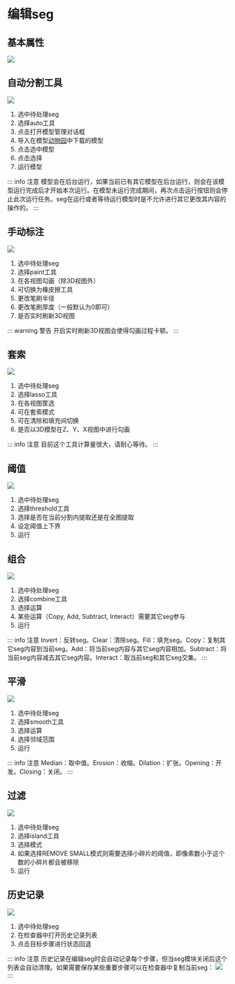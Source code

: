 # 编辑seg

## 基本属性

![](/images/segmentation/editSegBase.png)

## 自动分割工具

![](/images/segmentation/autoSeg.png)

1. 选中待处理seg
2. 选择auto工具
3. 点击打开模型管理对话框
4. 导入在模型[动物园](../manual/model)中下载的模型
5. 点击选中模型
6. 点击选择
7. 运行模型

::: info 注意
模型会在后台运行，如果当前已有其它模型在后台运行，则会在该模型运行完成后才开始本次运行。在模型未运行完成期间，再次点击运行按钮<v-icon size='small' icon="mdi-play-circle-outline" color='yellow'/>则会停止此次运行任务。seg在运行或者等待运行模型时是不允许进行其它更改其内容的操作的。
:::

## 手动标注

![](/images/segmentation/paintSeg.png)

1. 选中待处理seg
2. 选择paint工具
3. 在各视图勾画（除3D视图外）
4. 可切换为橡皮擦工具
5. 更改笔刷半径
6. 更改笔刷厚度（一般默认为0即可）
7. 是否实时刷新3D视图

::: warning 警告
开启实时刷新3D视图会使得勾画过程卡顿。
:::

## 套索

![](/images/segmentation/lasso.png)

1. 选中待处理seg
2. 选择lasso工具
3. 在各视图筐选
4. 可在套索模式
5. 可在清除和填充间切换
6. 是否以3D模型在Z、Y、X视图中进行勾画

::: info 注意
目前这个工具计算量很大，请耐心等待。
:::


## 阈值

![](/images/segmentation/thresholdSeg.png)

1. 选中待处理seg
2. 选择threshold工具
3. 选择是否在当前分割内提取还是在全图提取
4. 设定阈值上下界
5. 运行

## 组合

![](/images/segmentation/combineSeg.png)

1. 选中待处理seg
2. 选择combine工具
3. 选择运算
4. 某些运算（Copy, Add, Subtract, Interact）需要其它seg参与
5. 运行

::: info 注意
Invert：反转seg。Clear：清除seg。Fill：填充seg。Copy：复制其它seg内容到当前seg。Add：将当前seg内容与其它seg内容相加。Subtract：将当前seg内容减去其它seg内容。Interact：取当前seg和其它seg交集。
:::

## 平滑

![](/images/segmentation/smoothSeg.png)

1. 选中待处理seg
2. 选择smooth工具
3. 选择运算
4. 选择邻域范围
5. 运行

::: info 注意
Median：取中值。Erosion：收缩。Dilation：扩张。Opening：开发。Closing：关闭。
:::

## 过滤

![](/images/segmentation/island.png)

1. 选中待处理seg
2. 选择island工具
3. 选择模式
4. 如果选择REMOVE SMALL模式则需要选择小碎片的阈值，即像素数小于这个数的小碎片都会被移除
5. 运行


## 历史记录

![](/images/segmentation/island.png)

1. 选中待处理seg
2. 在检查器中打开历史记录列表
3. 点击目标步骤进行状态回退

::: info 注意
历史记录在编辑seg时会自动记录每个步骤，但当seg模块关闭后这个列表会自动清理。如果需要保存某些重要步骤可以在检查器中复制当前seg：
![](/images/segmentation/duplicate.png)
:::